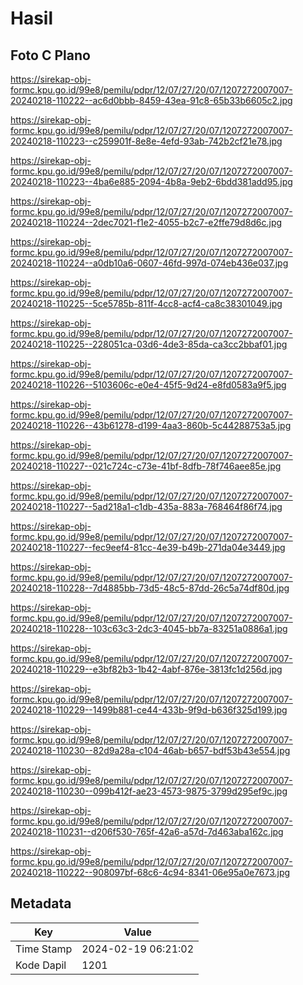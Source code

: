 # Hasil

## Foto C Plano

https://sirekap-obj-formc.kpu.go.id/99e8/pemilu/pdpr/12/07/27/20/07/1207272007007-20240218-110222--ac6d0bbb-8459-43ea-91c8-65b33b6605c2.jpg

https://sirekap-obj-formc.kpu.go.id/99e8/pemilu/pdpr/12/07/27/20/07/1207272007007-20240218-110223--c259901f-8e8e-4efd-93ab-742b2cf21e78.jpg

https://sirekap-obj-formc.kpu.go.id/99e8/pemilu/pdpr/12/07/27/20/07/1207272007007-20240218-110223--4ba6e885-2094-4b8a-9eb2-6bdd381add95.jpg

https://sirekap-obj-formc.kpu.go.id/99e8/pemilu/pdpr/12/07/27/20/07/1207272007007-20240218-110224--2dec7021-f1e2-4055-b2c7-e2ffe79d8d6c.jpg

https://sirekap-obj-formc.kpu.go.id/99e8/pemilu/pdpr/12/07/27/20/07/1207272007007-20240218-110224--a0db10a6-0607-46fd-997d-074eb436e037.jpg

https://sirekap-obj-formc.kpu.go.id/99e8/pemilu/pdpr/12/07/27/20/07/1207272007007-20240218-110225--5ce5785b-811f-4cc8-acf4-ca8c38301049.jpg

https://sirekap-obj-formc.kpu.go.id/99e8/pemilu/pdpr/12/07/27/20/07/1207272007007-20240218-110225--228051ca-03d6-4de3-85da-ca3cc2bbaf01.jpg

https://sirekap-obj-formc.kpu.go.id/99e8/pemilu/pdpr/12/07/27/20/07/1207272007007-20240218-110226--5103606c-e0e4-45f5-9d24-e8fd0583a9f5.jpg

https://sirekap-obj-formc.kpu.go.id/99e8/pemilu/pdpr/12/07/27/20/07/1207272007007-20240218-110226--43b61278-d199-4aa3-860b-5c44288753a5.jpg

https://sirekap-obj-formc.kpu.go.id/99e8/pemilu/pdpr/12/07/27/20/07/1207272007007-20240218-110227--021c724c-c73e-41bf-8dfb-78f746aee85e.jpg

https://sirekap-obj-formc.kpu.go.id/99e8/pemilu/pdpr/12/07/27/20/07/1207272007007-20240218-110227--5ad218a1-c1db-435a-883a-768464f86f74.jpg

https://sirekap-obj-formc.kpu.go.id/99e8/pemilu/pdpr/12/07/27/20/07/1207272007007-20240218-110227--fec9eef4-81cc-4e39-b49b-271da04e3449.jpg

https://sirekap-obj-formc.kpu.go.id/99e8/pemilu/pdpr/12/07/27/20/07/1207272007007-20240218-110228--7d4885bb-73d5-48c5-87dd-26c5a74df80d.jpg

https://sirekap-obj-formc.kpu.go.id/99e8/pemilu/pdpr/12/07/27/20/07/1207272007007-20240218-110228--103c63c3-2dc3-4045-bb7a-83251a0886a1.jpg

https://sirekap-obj-formc.kpu.go.id/99e8/pemilu/pdpr/12/07/27/20/07/1207272007007-20240218-110229--e3bf82b3-1b42-4abf-876e-3813fc1d256d.jpg

https://sirekap-obj-formc.kpu.go.id/99e8/pemilu/pdpr/12/07/27/20/07/1207272007007-20240218-110229--1499b881-ce44-433b-9f9d-b636f325d199.jpg

https://sirekap-obj-formc.kpu.go.id/99e8/pemilu/pdpr/12/07/27/20/07/1207272007007-20240218-110230--82d9a28a-c104-46ab-b657-bdf53b43e554.jpg

https://sirekap-obj-formc.kpu.go.id/99e8/pemilu/pdpr/12/07/27/20/07/1207272007007-20240218-110230--099b412f-ae23-4573-9875-3799d295ef9c.jpg

https://sirekap-obj-formc.kpu.go.id/99e8/pemilu/pdpr/12/07/27/20/07/1207272007007-20240218-110231--d206f530-765f-42a6-a57d-7d463aba162c.jpg

https://sirekap-obj-formc.kpu.go.id/99e8/pemilu/pdpr/12/07/27/20/07/1207272007007-20240218-110222--908097bf-68c6-4c94-8341-06e95a0e7673.jpg


## Metadata

| Key        | Value               |
| ---------- | ------------------- |
| Time Stamp | 2024-02-19 06:21:02 |
| Kode Dapil | 1201                |



